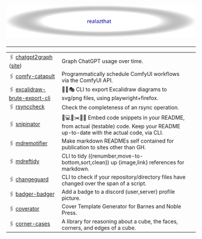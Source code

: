 <!--

WARNING: This file is auto-generated by snipinator. Do not edit directly.
SOURCE: `README.md.jinja2`.

-->
# <div align="center">![realazthat](./.github/logo-exported.svg)</div>

---

|                                     |                                                                                                                                          |     |
| ----------------------------------- | ---------------------------------------------------------------------------------------------------------------------------------------- | --- |
| 🖇️ [chatgpt2graph][1] ([site][2])   | Graph ChatGPT usage over time.                                                                                                           |     |
| 🖇️ [comfy-catapult][3]              | Programmatically schedule ComfyUI workflows via the ComfyUI API.                                                                         |     |
| 🖇️ [excalidraw-brute-export-cli][4] | 💪🔨🎭 CLI to export Excalidraw diagrams to svg/png files, using playwright+firefox.                                                     |     |
| 🖇️ [rsynccheck][5]                  | Check the completeness of an rsync operation.                                                                                            |     |
| 🖇️ [snipinator][6]                  | 🤖💻🔧✂️📝📃 Embed code snippets in your README, from actual (testable) code. Keep your README up-to-date with the actual code, via CLI. |     |
| 🖇️ [mdremotifier][7]                | Make markdown READMEs self contained for publication to sites other than GH.                                                             |     |
| 🖇️ [mdreftidy][8]                   | CLI to tidy ({renumber,move-to-bottom,sort,clean}) up {image,link} references for markdown.                                              |     |
| 🖇️ [changeguard][9]                 | CLI to check if your repository/directory files have changed over the span of a script.                                                  |     |
| 🖇️ [badger-badger][10]              | Add a badge to a discord {user,server} profile picture.                                                                                  |     |
| 🖇️ [coverator][11]                  | Cover Template Generator for Barnes and Noble Press.                                                                                     |     |
| 🖇️ [corner-cases][12]               | A library for reasoning about a cube, the faces, corners, and edges of a cube.                                                           |     |

[1]: https://github.com/realazthat/chatgpt2graph
[2]: https://realazthat.github.io/chatgpt2graph/
[3]: https://github.com/realazthat/comfy-catapult
[4]: https://github.com/realazthat/excalidraw-brute-export-cli
[5]: https://github.com/realazthat/rsynccheck
[6]: https://github.com/realazthat/snipinator
[7]: https://github.com/realazthat/mdremotifier
[8]: https://github.com/realazthat/mdreftidy
[9]: https://github.com/realazthat/changeguard
[10]: https://github.com/realazthat/badger-badger
[11]: https://github.com/realazthat/coverator
[12]: https://github.com/realazthat/corner-cases
